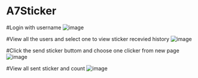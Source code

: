 # A7Sticker

#Login with username
![image](https://user-images.githubusercontent.com/90237052/160506091-b54b754c-446b-44ad-933f-06a30ae6f50e.png)

#View all the users and select one to view sticker recevied history
![image](https://user-images.githubusercontent.com/90237052/160506151-96fce417-d335-476f-80eb-9226615b26d3.png)

#Click the send sticker buttom and choose one clicker from new page
![image](https://user-images.githubusercontent.com/90237052/160506261-89e4ba37-6a87-446d-bbc0-f71aad785e5e.png)

#View all sent sticker and count
![image](https://user-images.githubusercontent.com/90237052/160506386-7fc0dd4c-0b7b-4f33-a51d-2ad172a36d8e.png)
